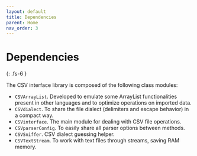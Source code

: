 ```yaml
---
layout: default
title: Dependencies
parent: Home
nav_order: 3
---
```


# Dependencies
{: .fs-6 }

The CSV interface library is composed of the following class modules:

* `CSVArrayList`. Developed to emulate some ArrayList functionalities present in other languages and to optimize operations on imported data.
* `CSVdialect`. To share the file dialect (delimiters and escape behavior) in a compact way.
* `CSVinterface`. The main module for dealing with CSV file operations. 
* `CSVparserConfig`. To easily share all parser options between methods.
* `CSVSniffer`. CSV dialect guessing helper.
* `CSVTextStream`. To work with text files through streams, saving RAM memory.